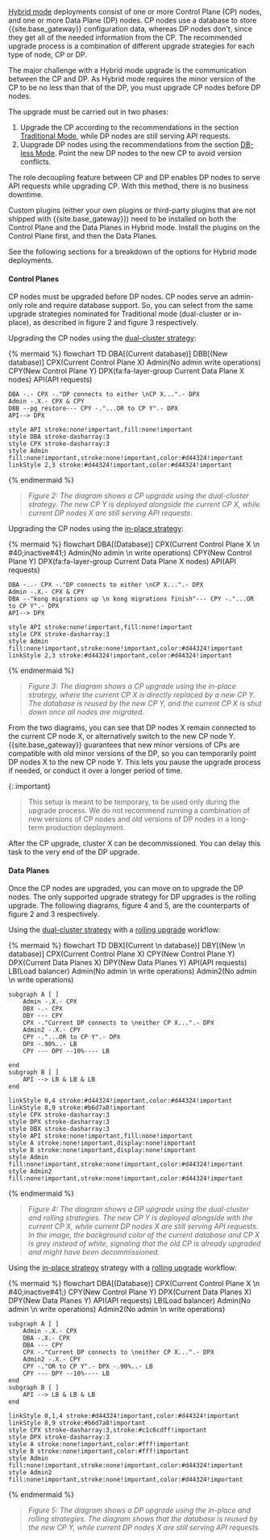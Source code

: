 [Hybrid mode](/gateway/hybrid-mode/) deployments consist of one or more Control Plane (CP) nodes, and one or more Data Plane (DP) nodes. 
CP nodes use a database to store {{site.base_gateway}} configuration data, whereas DP nodes don't, since they get all of the needed information from the CP.
The recommended upgrade process is a combination of different upgrade strategies for each type of node, CP or DP.

The major challenge with a Hybrid mode upgrade is the communication between the CP and DP. 
As Hybrid mode requires the minor version of the CP to be no less than that of the DP, you must upgrade CP nodes before DP nodes. 

The upgrade must be carried out in two phases:

1. Upgrade the CP according to the recommendations in the section [Traditional Mode](#traditional-mode), 
while DP nodes are still serving API requests.
2. Uupgrade DP nodes using the recommendations from the section [DB-less Mode](#db-less-mode). 
Point the new DP nodes to the new CP to avoid version conflicts.

The role decoupling feature between CP and DP enables DP nodes to serve API requests while upgrading CP. 
With this method, there is no business downtime.

Custom plugins (either your own plugins or third-party plugins that are not shipped with {{site.base_gateway}})
need to be installed on both the Control Plane and the Data Planes in Hybrid mode. 
Install the plugins on the Control Plane first, and then the Data Planes.

See the following sections for a breakdown of the options for Hybrid mode deployments.

#### Control Planes

CP nodes must be upgraded before DP nodes. CP nodes serve an admin-only role and require database support. 
So, you can select from the same upgrade strategies nominated for Traditional mode (dual-cluster or in-place), 
as described in figure 2 and figure 3 respectively.

Upgrading the CP nodes using the [dual-cluster strategy](/gateway/upgrade/dual-cluster/):

{% mermaid %}
flowchart TD
    DBA[(Current
    database)]
    DBB[(New 
    database)]
    CPX(Current Control Plane X)
    Admin(No admin 
    write operations)
    CPY(New Control Plane Y)
    DPX(fa:fa-layer-group Current Data Plane X nodes)
    API(API requests)

    DBA -.- CPX -."DP connects to either \nCP X...".- DPX
    Admin -.X.- CPX & CPY
    DBB --pg_restore--- CPY -."...OR to CP Y".- DPX
    API--> DPX

    style API stroke:none!important,fill:none!important
    style DBA stroke-dasharray:3
    style CPX stroke-dasharray:3
    style Admin fill:none!important,stroke:none!important,color:#d44324!important
    linkStyle 2,3 stroke:#d44324!important,color:#d44324!important
{% endmermaid %}

> _Figure 2: The diagram shows a CP upgrade using the dual-cluster strategy._
_The new CP Y is deployed alongside the current CP X, while current DP nodes X are still serving API requests._

Upgrading the CP nodes using the [in-place strategy](/gateway/upgrade/in-place/):

{% mermaid %}
flowchart 
    DBA[(Database)]
    CPX(Current Control Plane X \n #40;inactive#41;)
    Admin(No admin \n write operations)
    CPY(New Control Plane Y)
    DPX(fa:fa-layer-group Current Data Plane X nodes)
    API(API requests)

    DBA -..- CPX -."DP connects to either \nCP X...".- DPX
    Admin -.X.- CPX & CPY
    DBA --"kong migrations up \n kong migrations finish"--- CPY -."...OR to CP Y".- DPX
    API--> DPX

    style API stroke:none!important,fill:none!important
    style CPX stroke-dasharray:3
    style Admin fill:none!important,stroke:none!important,color:#d44324!important
    linkStyle 2,3 stroke:#d44324!important,color:#d44324!important
{% endmermaid %}

> _Figure 3: The diagram shows a CP upgrade using the in-place strategy, where the current CP X is directly replaced by a new CP Y._
_The database is reused by the new CP Y, and the current CP X is shut down once all nodes are migrated._

From the two diagrams, you can see that DP nodes X remain connected to the current CP node X, or alternatively switch to the new CP node Y.
{{site.base_gateway}} guarantees that new minor versions of CPs are compatible with old minor versions of the DP, 
so you can temporarily point DP nodes X to the new CP node Y.
This lets you pause the upgrade process if needed, or conduct it over a longer period of time.

{:.important}
> This setup is meant to be temporary, to be used only during the upgrade process.
> We do not recommend running a combination of new versions of CP nodes and old versions of DP nodes in a long-term production deployment.

After the CP upgrade, cluster X can be decommissioned. You can delay this task to the very end of the DP upgrade.

#### Data Planes

Once the CP nodes are upgraded, you can move on to upgrade the DP nodes. 
The only supported upgrade strategy for DP upgrades is the rolling upgrade.
The following diagrams, figure 4 and 5, are the counterparts of figure 2 and 3 respectively. 

Using the [dual-cluster strategy](/gateway/upgrade/dual-cluster/) with a 
[rolling upgrade](/gateway/upgrade/rolling/) workflow:

{% mermaid %}
flowchart TD
    DBX[(Current \n database)]
    DBY[(New \n database)]
    CPX(Current Control Plane X)
    CPY(New Control Plane Y)
    DPX(Current Data Planes X)
    DPY(New Data Planes Y)
    API(API requests)
    LB(Load balancer)
    Admin(No admin \n write operations)
    Admin2(No admin \n write operations)
    
    subgraph A [ ]
        Admin -.X.- CPX
        DBX -.- CPX
        DBY --- CPY
        CPX -."Current DP connects to \neither CP X...".- DPX
        Admin2 -.X.- CPY
        CPY -."...OR to CP Y".- DPX
        DPX -.90%..- LB
        CPY --- DPY --10%---- LB
        
    end
    subgraph B [ ]
        API --> LB & LB & LB
    end

    linkStyle 0,4 stroke:#d44324!important,color:#d44324!important
    linkStyle 8,9 stroke:#b6d7a8!important
    style CPX stroke-dasharray:3
    style DPX stroke-dasharray:3
    style DBX stroke-dasharray:3
    style API stroke:none!important,fill:none!important
    style A stroke:none!important,display:none!important
    style B stroke:none!important,display:none!important
    style Admin fill:none!important,stroke:none!important,color:#d44324!important
    style Admin2 fill:none!important,stroke:none!important,color:#d44324!important
{% endmermaid %}

> _Figure 4: The diagram shows a DP upgrade using the dual-cluster and rolling strategies._
_The new CP Y is deployed alongside with the current CP X, while current DP nodes X are still serving API requests._
_In the image, the background color of the current database and CP X is grey instead of white, signaling that the old CP is already upgraded and might have been decommissioned._

Using the [in-place strategy](/gateway/upgrade/in-place/) 
strategy with a [rolling upgrade](/gateway/upgrade/rolling/) workflow:

{% mermaid %}
flowchart 
    DBA[(Database)]
    CPX(Current Control Plane X \n #40;inactive#41;)
    CPY(New Control Plane Y)
    DPX(Current Data Planes X)
    DPY(New Data Planes Y)
    API(API requests)
    LB(Load balancer)
    Admin(No admin \n write operations)
    Admin2(No admin \n write operations)

    subgraph A [ ]
        Admin -.X.- CPX
        DBA -.X.- CPX
        DBA --- CPY
        CPX -."Current DP connects to \neither CP X...".- DPX
        Admin2 -.X.- CPY
        CPY -."OR to CP Y".- DPX -.90%..- LB
        CPY --- DPY --10%---- LB 
    end
    subgraph B [ ]
        API --> LB & LB & LB
    end

    linkStyle 0,1,4 stroke:#d44324!important,color:#d44324!important
    linkStyle 8,9 stroke:#b6d7a8!important
    style CPX stroke-dasharray:3,stroke:#c1c6cdff!important
    style DPX stroke-dasharray:3
    style A stroke:none!important,color:#fff!important
    style B stroke:none!important,color:#fff!important
    style Admin fill:none!important,stroke:none!important,color:#d44324!important
    style Admin2 fill:none!important,stroke:none!important,color:#d44324!important
{% endmermaid %}

> _Figure 5: The diagram shows a DP upgrade using the in-place and rolling strategies._
_The diagram shows that the database is reused by the new CP Y, while current DP nodes X are still serving API requests._
